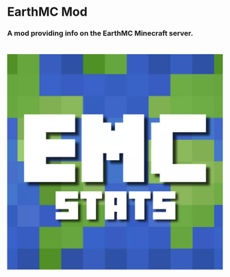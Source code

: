 # EarthMC Mod
### A mod providing info on the EarthMC Minecraft server.
# ![EarthMC Stats Icon](/src/main/resources/assets/emc/icon.png)